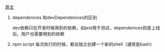 [原文](https://mp.weixin.qq.com/s/sRhuMQ3f6vjUkabUy_dEYQ)

1. dependenices 和devDependenices的区别

    dev依赖只在开发时候用到的依赖，如jest用于测试，dependenices则是上线后，用户也需要用到的依赖

2. npm script 每次执行的时候，都会独立创建一个新的shell（通常是bash）